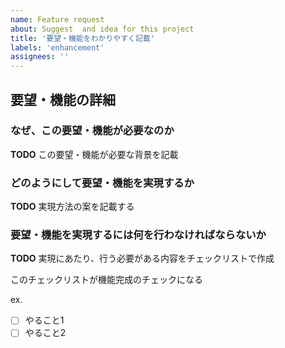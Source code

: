 ```yaml
---
name: Feature request
about: Suggest  and idea for this project
title: '要望・機能をわかりやすく記載'
labels: 'enhancement'
assignees: ''
---
```


## 要望・機能の詳細

### なぜ、この要望・機能が必要なのか

**TODO** この要望・機能が必要な背景を記載

### どのようにして要望・機能を実現するか

**TODO** 実現方法の案を記載する

### 要望・機能を実現するには何を行わなければならないか

**TODO** 実現にあたり、行う必要がある内容をチェックリストで作成

このチェックリストが機能完成のチェックになる

ex.

- [ ] やること1
- [ ] やること2
